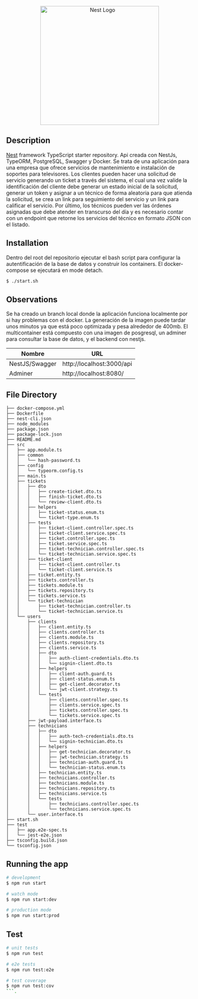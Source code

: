 <p align="center">
  <a href="http://nestjs.com/" target="blank"><img src="https://nestjs.com/img/logo_text.svg" width="320" alt="Nest Logo" /></a>
</p>

## Description

[Nest](https://github.com/nestjs/nest) framework TypeScript starter repository. Api creada con NestJs, TypeORM, PostgreSQL, Swagger y Docker. Se trata de una aplicación para una empresa que ofrece servicios de mantenimiento e instalación de soportes para televisores. Los clientes pueden hacer una solicitud de servicio generando un ticket a través del sistema, el cual una vez valide la identificación del cliente debe generar un estado inicial de la solicitud, generar un token y asignar a un técnico de forma aleatoria para que atienda la solicitud, se crea un link para seguimiento del servicio y un link para calificar el servicio. Por último, los técnicos pueden ver las órdenes asignadas que debe atender en transcurso del día y es necesario contar con un endpoint que retorne los servicios del técnico en formato JSON con el listado.

## Installation
Dentro del root del repositorio ejecutar el bash script para configurar la autentificación de la base de datos y construir los containers. El docker-compose se ejecutará en mode detach.
```bash
$ ./start.sh
```

## Observations
Se ha creado un branch local donde la aplicación funciona localmente por si hay problemas con el docker. La generación de la imagen puede tardar unos minutos ya que está poco optimizada y pesa alrededor de 400mb. El multicontainer está compuesto con una imagen de posgresql, un adminer para consultar la base de datos, y el backend con nestjs.

| Nombre | URL |
|--------|-----|
| NestJS/Swagger | http://localhost:3000/api | 
| Adminer | http://localhost:8080/ |

## File Directory
```
├── docker-compose.yml
├── Dockerfile
├── nest-cli.json
├── node_modules
├── package.json
├── package-lock.json
├── README.md
├── src
│   ├── app.module.ts
│   ├── common
│   │   └── hash-password.ts
│   ├── config
│   │   └── typeorm.config.ts
│   ├── main.ts
│   ├── tickets
│   │   ├── dto
│   │   │   ├── create-ticket.dto.ts
│   │   │   ├── finish-ticket.dto.ts
│   │   │   └── review-client.dto.ts
│   │   ├── helpers
│   │   │   ├── ticket-status.enum.ts
│   │   │   └── ticket-type.enum.ts
│   │   ├── tests
│   │   │   ├── ticket-client.controller.spec.ts
│   │   │   ├── ticket-client.service.spec.ts
│   │   │   ├── ticket.controller.spec.ts
│   │   │   ├── ticket.service.spec.ts
│   │   │   ├── ticket-technician.controller.spec.ts
│   │   │   └── ticket-technician.service.spec.ts
│   │   ├── ticket-client
│   │   │   ├── ticket-client.controller.ts
│   │   │   └── ticket-client.service.ts
│   │   ├── ticket.entity.ts
│   │   ├── tickets.controller.ts
│   │   ├── tickets.module.ts
│   │   ├── tickets.repository.ts
│   │   ├── tickets.service.ts
│   │   └── ticket-technician
│   │       ├── ticket-technician.controller.ts
│   │       └── ticket-technician.service.ts
│   └── users
│       ├── clients
│       │   ├── client.entity.ts
│       │   ├── clients.controller.ts
│       │   ├── clients.module.ts
│       │   ├── clients.repository.ts
│       │   ├── clients.service.ts
│       │   ├── dto
│       │   │   ├── auth-client-credentials.dto.ts
│       │   │   └── signin-client.dto.ts
│       │   ├── helpers
│       │   │   ├── client-auth.guard.ts
│       │   │   ├── client-status.enum.ts
│       │   │   ├── get-client.decorator.ts
│       │   │   └── jwt-client.strategy.ts
│       │   └── tests
│       │       ├── clients.controller.spec.ts
│       │       ├── clients.service.spec.ts
│       │       ├── tickets.controller.spec.ts
│       │       └── tickets.service.spec.ts
│       ├── jwt-payload.interface.ts
│       ├── technicians
│       │   ├── dto
│       │   │   ├── auth-tech-credentials.dto.ts
│       │   │   └── signin-technician.dto.ts
│       │   ├── helpers
│       │   │   ├── get-technician.decorator.ts
│       │   │   ├── jwt-technician.strategy.ts
│       │   │   ├── technician-auth.guard.ts
│       │   │   └── technician-status.enum.ts
│       │   ├── technician.entity.ts
│       │   ├── technicians.controller.ts
│       │   ├── technicians.module.ts
│       │   ├── technicians.repository.ts
│       │   ├── technicians.service.ts
│       │   └── tests
│       │       ├── technicians.controller.spec.ts
│       │       └── technicians.service.spec.ts
│       └── user.interface.ts
├── start.sh
├── test
│   ├── app.e2e-spec.ts
│   └── jest-e2e.json
├── tsconfig.build.json
└── tsconfig.json
```

## Running the app

```bash
# development
$ npm run start

# watch mode
$ npm run start:dev

# production mode
$ npm run start:prod
```

## Test

```bash
# unit tests
$ npm run test

# e2e tests
$ npm run test:e2e

# test coverage
$ npm run test:cov
```.
